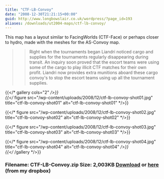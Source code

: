 ```yaml
---
title: "CTF-LB-Convoy"
date: "2008-12-30T21:21:15+00:00"
guid: http://www.longbowslair.co.uk/wordpress/?page_id=193
aliases: /downloads/ut2004-maps/ctf-lb-convoy/
---
```


This map has a layout similar to FacingWorlds (CTF-Face) or perhaps closer to hydro, made with the meshes for the AS-Convoy map.

> > Right when the tournaments began Liandri noticed cargo and supplies for the tournaments regularly disappearing during transit. An inquiry soon proved that the escort teams were using some of the cargo to play illicit CTF matches for their own profit. Liandri now provides extra munitions aboard these cargo convoy's to stop the escort teams using up all the tournament supplies.

{{</* gallery cols="2" */>}}  
{{</* figure src="/wp-content/uploads/2008/12/ctf-lb-convoy-shot01.jpg" title="ctf-lb-convoy-shot01" alt="ctf-lb-convoy-shot01" */>}}

{{</* figure src="/wp-content/uploads/2008/12/ctf-lb-convoy-shot02.jpg" title="ctf-lb-convoy-shot02" alt="ctf-lb-convoy-shot02" */>}}

{{</* figure src="/wp-content/uploads/2008/12/ctf-lb-convoy-shot03.jpg" title="ctf-lb-convoy-shot03" alt="ctf-lb-convoy-shot03" */>}}

{{</* figure src="/wp-content/uploads/2008/12/ctf-lb-convoy-shot04.jpg" title="ctf-lb-convoy-shot04" alt="ctf-lb-convoy-shot04" */>}}  
{{</* /gallery */>}}  

### Filename: CTF-LB-Convoy.zip Size: 2,003KB [Download](/files/CTF-LB-Convoy.zip) or [here](http://dl.getdropbox.com/u/501502/CTF-LB-Convoy.zip) (from my dropbox)
